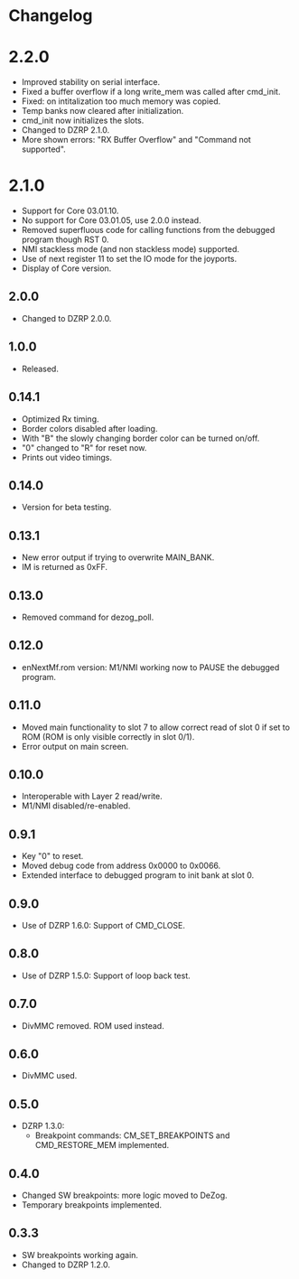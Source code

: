 # Changelog

# 2.2.0
- Improved stability on serial interface.
- Fixed a buffer overflow if a long write_mem was called after cmd_init.
- Fixed: on intitalization too much memory was copied.
- Temp banks now cleared after initialization.
- cmd_init now initializes the slots.
- Changed to DZRP 2.1.0.
- More shown errors: "RX Buffer Overflow" and "Command not supported".

# 2.1.0
- Support for Core 03.01.10.
- No support for Core 03.01.05, use 2.0.0 instead.
- Removed superfluous code for calling functions from the debugged program though RST 0.
- NMI stackless mode (and non stackless mode) supported.
- Use of next register 11 to set the IO mode for the joyports.
- Display of Core version.

## 2.0.0
- Changed to DZRP 2.0.0.

## 1.0.0
- Released.

## 0.14.1
- Optimized Rx timing.
- Border colors disabled after loading.
- With "B" the slowly changing border color can be turned on/off.
- "0" changed to "R" for reset now.
- Prints out video timings.

## 0.14.0
- Version for beta testing.

## 0.13.1
- New error output if trying to overwrite MAIN_BANK.
- IM is returned as 0xFF.

## 0.13.0
- Removed command for dezog_poll.

## 0.12.0
- enNextMf.rom version: M1/NMI working now to PAUSE the debugged program.

## 0.11.0
- Moved main functionality to slot 7 to allow correct read of slot 0 if set to ROM (ROM is only visible correctly in slot 0/1).
- Error output on main screen.

## 0.10.0
- Interoperable with Layer 2 read/write.
- M1/NMI disabled/re-enabled.

## 0.9.1
- Key "0" to reset.
- Moved debug code from address 0x0000 to 0x0066.
- Extended interface to debugged program to init bank at slot 0.

## 0.9.0
- Use of DZRP 1.6.0: Support of CMD_CLOSE.

## 0.8.0
- Use of DZRP 1.5.0: Support of loop back test.

## 0.7.0
- DivMMC removed. ROM used instead.

## 0.6.0
- DivMMC used.

## 0.5.0
- DZRP 1.3.0:
	- Breakpoint commands: CM_SET_BREAKPOINTS and CMD_RESTORE_MEM implemented.

## 0.4.0
- Changed SW breakpoints: more logic moved to DeZog.
- Temporary breakpoints implemented.

## 0.3.3
- SW breakpoints working again.
- Changed to DZRP 1.2.0.
